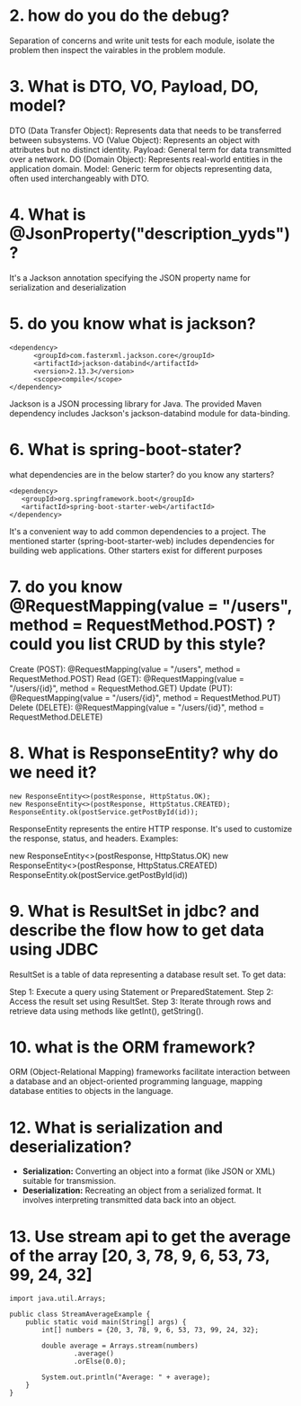 # 2. how do you do the debug?

Separation of concerns and write unit tests for each module, isolate the problem then inspect the vairables in the problem module.

# 3. What is DTO, VO, Payload, DO, model?

DTO (Data Transfer Object): Represents data that needs to be transferred between subsystems.
VO (Value Object): Represents an object with attributes but no distinct identity.
Payload: General term for data transmitted over a network.
DO (Domain Object): Represents real-world entities in the application domain.
Model: Generic term for objects representing data, often used interchangeably with DTO.

# 4. What is @JsonProperty("description_yyds")?

It's a Jackson annotation specifying the JSON property name for serialization and deserialization

# 5. do you know what is jackson?

```
<dependency>
      <groupId>com.fasterxml.jackson.core</groupId>
      <artifactId>jackson-databind</artifactId>
      <version>2.13.3</version>
      <scope>compile</scope>
</dependency>

```

Jackson is a JSON processing library for Java. The provided Maven dependency includes Jackson's jackson-databind module for data-binding.

# 6. What is spring-boot-stater?

what dependencies are in the below starter? do you know any starters?

```
<dependency>
   <groupId>org.springframework.boot</groupId>
   <artifactId>spring-boot-starter-web</artifactId>
</dependency>
```

It's a convenient way to add common dependencies to a project. The mentioned starter (spring-boot-starter-web) includes dependencies for building web applications. Other starters exist for different purposes

# 7. do you know @RequestMapping(value = "/users", method = RequestMethod.POST) ? could you list CRUD by this style?

Create (POST): @RequestMapping(value = "/users", method = RequestMethod.POST)
Read (GET): @RequestMapping(value = "/users/{id}", method = RequestMethod.GET)
Update (PUT): @RequestMapping(value = "/users/{id}", method = RequestMethod.PUT)
Delete (DELETE): @RequestMapping(value = "/users/{id}", method = RequestMethod.DELETE)

# 8. What is ResponseEntity? why do we need it?

```
new ResponseEntity<>(postResponse, HttpStatus.OK);
new ResponseEntity<>(postResponse, HttpStatus.CREATED);
ResponseEntity.ok(postService.getPostById(id));
```

ResponseEntity represents the entire HTTP response. It's used to customize the response, status, and headers. Examples:

new ResponseEntity<>(postResponse, HttpStatus.OK)
new ResponseEntity<>(postResponse, HttpStatus.CREATED)
ResponseEntity.ok(postService.getPostById(id))

# 9. What is ResultSet in jdbc? and describe the flow how to get data using JDBC

ResultSet is a table of data representing a database result set. To get data:

Step 1: Execute a query using Statement or PreparedStatement.
Step 2: Access the result set using ResultSet.
Step 3: Iterate through rows and retrieve data using methods like getInt(), getString().

# 10. what is the ORM framework?

ORM (Object-Relational Mapping) frameworks facilitate interaction between a database and an object-oriented programming language, mapping database entities to objects in the language.

# 12. What is serialization and deserialization?

- **Serialization:** Converting an object into a format (like JSON or XML) suitable for transmission.
- **Deserialization:** Recreating an object from a serialized format. It involves interpreting transmitted data back into an object.

# 13. Use stream api to get the average of the array [20, 3, 78, 9, 6, 53, 73, 99, 24, 32]

```
import java.util.Arrays;

public class StreamAverageExample {
    public static void main(String[] args) {
        int[] numbers = {20, 3, 78, 9, 6, 53, 73, 99, 24, 32};

        double average = Arrays.stream(numbers)
                .average()
                .orElse(0.0);

        System.out.println("Average: " + average);
    }
}

```

